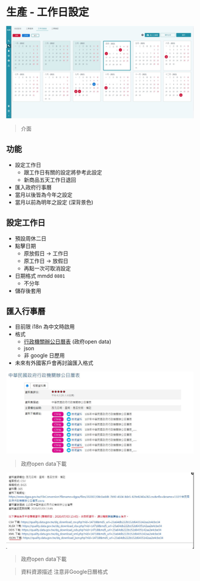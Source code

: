 # 生產 - 工作日設定

![介面](img/working-day/overview.JPG)
>介面

## 功能
* 設定工作日
    * 跟工作日有關的設定將參考此設定
    *   新商品五天工作日退回
* 匯入政府行事曆
* 當月以後皆為今年之設定
* 當月以前為明年之設定 (深背景色)

## 設定工作日
* 預設周休二日
* 點擊日期
    * 原放假日 -> 工作日
    * 原工作日 -> 放假日
    * 再點一次可取消設定
* 日期格式 mmdd `0801`
    * 不分年
* 儲存後套用

## 匯入行事曆
* 目前限 i18n 為中文時啟用
* 格式
    * [行政機關辦公日曆表](https://data.gov.tw/dataset/14718) (政府open data)
    * json
    * 非 google 日歷用
* 未來有外國客戶會再討論匯入格式

![政府open data下載 1](img/working-day/import01.JPG)
> 政府open data下載

![政府open data下載 2](img/working-day/import02.JPG)
> 政府open data下載

> 資料資源描述 注意非Google日曆格式